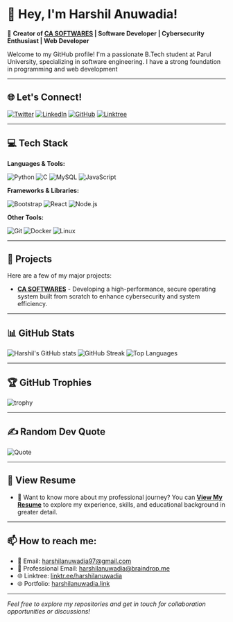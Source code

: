 # 👋 Hey, I'm Harshil Anuwadia!

🎯 **Creator of [CA SOFTWARES](https://GitHub.com/CA-SOFTWARES) | Software Developer | Cybersecurity Enthusiast | Web Developer**

Welcome to my GitHub profile! I'm a passionate B.Tech student at Parul University, specializing in software engineering. I have a strong foundation in programming and web development

---

## 🌐 Let's Connect!

[![Twitter](https://img.shields.io/badge/Twitter-%231DA1F2.svg?style=for-the-badge&logo=Twitter&logoColor=white)](https://twitter.com/harshil_cs)
[![LinkedIn](https://img.shields.io/badge/LinkedIn-%230A66C2.svg?style=for-the-badge&logo=linkedin&logoColor=white)](https://www.linkedin.com/in/harshilanuwadia?utm_source=share&utm_campaign=share_via&utm_content=profile&utm_medium=android_app)
[![GitHub](https://img.shields.io/badge/GitHub-%23181717.svg?style=for-the-badge&logo=github&logoColor=white)](https://github.com/Harshil-Anuwadia)
[![Linktree](https://img.shields.io/badge/Linktree-39E09B?style=for-the-badge&logo=linktree&logoColor=white)](https://linktr.ee/harshilanuwadia)

---

## 💻 Tech Stack

**Languages & Tools:**

![Python](https://img.shields.io/badge/Python-3670A0?style=for-the-badge&logo=python&logoColor=ffdd54) ![C](https://img.shields.io/badge/C-%2300599C.svg?style=for-the-badge&logo=c&logoColor=white) ![MySQL](https://img.shields.io/badge/MySQL-%2300f.svg?style=for-the-badge&logo=mysql&logoColor=white) ![JavaScript](https://img.shields.io/badge/JavaScript-%23F7DF1E.svg?style=for-the-badge&logo=javascript&logoColor=black)

**Frameworks & Libraries:**

![Bootstrap](https://img.shields.io/badge/Bootstrap-%23563D7C.svg?style=for-the-badge&logo=bootstrap&logoColor=white) ![React](https://img.shields.io/badge/React-%2361DAFB.svg?style=for-the-badge&logo=react&logoColor=black) ![Node.js](https://img.shields.io/badge/Node.js-339933?style=for-the-badge&logo=node.js&logoColor=white)

**Other Tools:**

![Git](https://img.shields.io/badge/Git-F05032?style=for-the-badge&logo=git&logoColor=white) ![Docker](https://img.shields.io/badge/Docker-2496ED?style=for-the-badge&logo=docker&logoColor=white) ![Linux](https://img.shields.io/badge/Linux-FCC624?style=for-the-badge&logo=linux&logoColor=black)

---

## 🚀 Projects

Here are a few of my major projects:

- **[CA SOFTWARES](https://gitHub.com/CA-SOFTWARES)** - Developing a high-performance, secure operating system built from scratch to enhance cybersecurity and system efficiency.

---

## 📊 GitHub Stats

![Harshil's GitHub stats](https://github-readme-stats.vercel.app/api?username=Harshil-Anuwadia&show_icons=true&theme=radical)
![GitHub Streak](https://github-readme-streak-stats.herokuapp.com/?user=Harshil-Anuwadia&theme=radical&hide_border=false)
![Top Languages](https://github-readme-stats.vercel.app/api/top-langs/?username=Harshil-Anuwadia&layout=compact&theme=radical&hide_border=false)

---

## 🏆 GitHub Trophies

![trophy](https://github-profile-trophy.vercel.app/?username=Harshil-Anuwadia&theme=radical&no-frame=false&no-bg=false&margin-w=4)

---

## ✍️ Random Dev Quote

![Quote](https://quotes-github-readme.vercel.app/api?type=horizontal&theme=radical)

---

## 📄 View Resume

- 📄 Want to know more about my professional journey? You can **[View My Resume](https://harshil-anuwadia.github.io/resume)** to explore my experience, skills, and educational background in greater detail.

---

## 📫 How to reach me:

- 📧 Email: [harshilanuwadia97@gmail.com](mailto:harshilanuwadia97@gmail.com)
- 📧 Professional Email: [harshilanuwadia@braindrop.me](mailto:harshilanuwadia@braindrop.me)
- 🌐 Linktree: [linktr.ee/harshilanuwadia](https://linktr.ee/harshilanuwadia)
- 🌐 Portfolio:
[harshilanuwadia.link](https://harshilanuwadia.link)

---

*Feel free to explore my repositories and get in touch for collaboration opportunities or discussions!*
